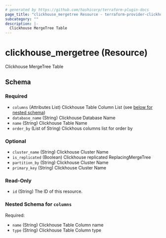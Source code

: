 ```yaml
---
# generated by https://github.com/hashicorp/terraform-plugin-docs
page_title: "clickhouse_mergetree Resource - terraform-provider-clickhouse"
subcategory: ""
description: |-
  Clickhouse MergeTree Table
---
```


# clickhouse_mergetree (Resource)

Clickhouse MergeTree Table



<!-- schema generated by tfplugindocs -->
## Schema

### Required

- `columns` (Attributes List) Clickhouse Table Column List (see [below for nested schema](#nestedatt--columns))
- `database_name` (String) Clickhouse Database Name
- `name` (String) Clickhouse Table Name
- `order_by` (List of String) Clickhous columns list for order by

### Optional

- `cluster_name` (String) Clickhouse Cluster Name
- `is_replicated` (Boolean) Clickhouse replicated ReplacingMergeTree
- `partition_by` (String) Clickhouse Cluster Name
- `primary_key` (String) Clickhouse Cluster Name

### Read-Only

- `id` (String) The ID of this resource.

<a id="nestedatt--columns"></a>
### Nested Schema for `columns`

Required:

- `name` (String) Clickhouse Table Column name
- `type` (String) Clickhouse Table Column type
